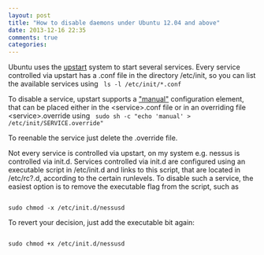 ```yaml
---
layout: post
title: "How to disable daemons under Ubuntu 12.04 and above"
date: 2013-12-16 22:35
comments: true
categories: 
---
```

Ubuntu uses the [upstart](http://upstart.ubuntu.com/) system to start several services. Every service controlled via upstart has a .conf file in the directory /etc/init, so you can list the available services using
<code>
ls -l /etc/init/\*.conf
</code>


To disable a service, upstart supports a ["manual"](http://upstart.ubuntu.com/cookbook/#manual) configuration element, that can be placed either in the \<service\>.conf file or in an overriding file \<service\>.override using
<code>
sudo sh -c "echo 'manual' > /etc/init/SERVICE.override"
</code>

To reenable the service just delete the .override file.

Not every service is controlled via upstart, on my system e.g. nessus is controlled via init.d. Services controlled via init.d are configured using an executable script in /etc/init.d and links to this script, that are located in /etc/rc?.d, according to the certain runlevels. To disable such a service, the easiest option is to remove the executable flag from the script, such as

<code>
sudo chmod -x /etc/init.d/nessusd
</code>

To revert your decision, just add the executable bit again:

<code>
sudo chmod +x /etc/init.d/nessusd
</code>
